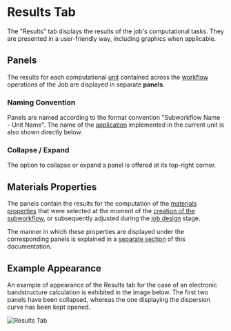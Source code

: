 # Results Tab

The "Results" tab displays the results of the job's computational tasks. They are presented in a user-friendly way, including graphics when applicable.

## Panels

The results for each computational [unit](../../workflow-designer/unit-editor.md) contained across the [workflow](../../workflow-designer/overview.md) operations of the Job are displayed in separate **panels**. 

### Naming Convention

Panels are named according to the format convention "Subworkflow Name - Unit Name". The name of the [application](../../software-directory/overview.md) implemented in the current unit is also shown directly below.
 
### Collapse / Expand
 
The option to collapse or expand a panel is offered at its top-right corner.

## Materials Properties

The panels contain the results for the computation of the [materials properties](../../properties/overview.md) that were selected at the moment of the [creation of the subworkflow](../../workflow-designer/subworkflow-editor/detailed-view.md), or subsequently adjusted during the [job design](../../jobs-designer/overview.md) stage.

The manner in which these properties are displayed under the corresponding panels is explained in a [separate section](../../properties/ui/viewer.md) of this documentation. 

## Example Appearance

An example of appearance of the Results tab for the case of an electronic bandstructure calculation is exhibited in the image below. The first two panels have been collapsed, whereas the one displaying the dispersion curve has been kept opened. 

![Results Tab](../../images/jobs/results-tab.png "Results Tab")
